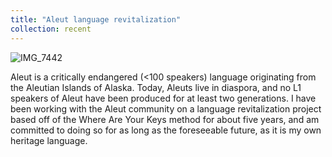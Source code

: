 ```yaml
---
title: "Aleut language revitalization"
collection: recent
---
```


![IMG_7442](https://user-images.githubusercontent.com/33502930/194636160-742c47df-3d41-465c-9f26-9cf47e353e0b.JPG)

Aleut is a critically endangered (<100 speakers) language originating from the Aleutian Islands of Alaska. Today, Aleuts live in diaspora, and no L1 speakers of Aleut have been produced for at least two generations. I have been working with the Aleut community on a language revitalization project based off of the Where Are Your Keys method for about five years, and am committed to doing so for as long as the foreseeable future, as it is my own heritage language.
